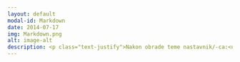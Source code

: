 ```yaml
---
layout: default
modal-id: Markdown
date: 2014-07-17
img: Markdown.png
alt: image-alt
description: <p class="text-justify">Nakon obrade teme nastavnik/-ca:<ul class="text-left"><li>kreira i uređuje lični onlajn repozitorijum na platformi GitHub i da postavlja nastavne sadržaje;</li><li>pregleda i uređuje sveske postavljene na onlajn repozitorijume preko servisa Nbviewer i Binder, te u okruženju Jupyter Notebook i JupyterLab;</li><li>povezuje svoj repozitorijum sa drugim repozitorijumima;</li></ul></p>
---
```


